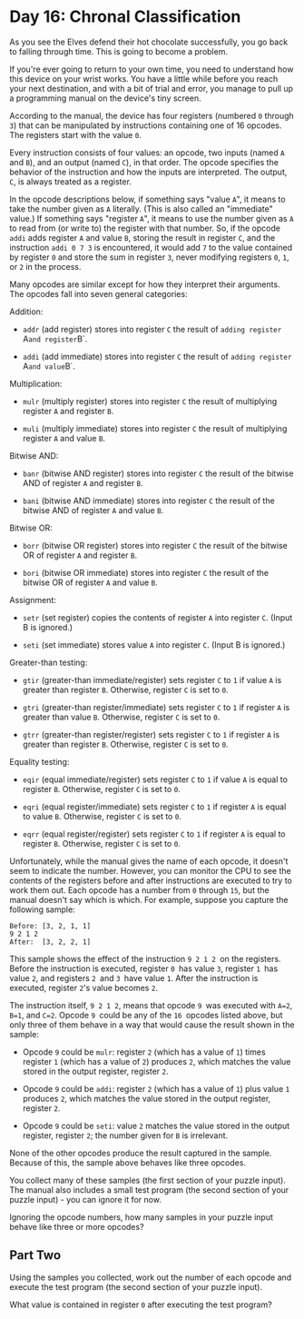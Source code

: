 # Day 16: Chronal Classification

As you see the Elves defend their hot chocolate successfully, you go back to
falling through time. This is going to become a problem.

If you're ever going to return to your own time, you need to understand how this
device on your wrist works. You have a little while before you reach your next
destination, and with a bit of trial and error, you manage to pull up a
programming manual on the device's tiny screen.

According to the manual, the device has four registers (numbered `0` through
`3`) that can be manipulated by instructions containing one of 16 opcodes. The
registers start with the value `0`.

Every instruction consists of four values: an opcode, two inputs (named `A` and
`B`), and an output (named `C`), in that order. The opcode specifies the
behavior of the instruction and how the inputs are interpreted. The output, `C`,
is always treated as a register.

In the opcode descriptions below, if something says "value `A`", it means to
take the number given as `A` literally. (This is also called an "immediate"
value.) If something says "register `A`", it means to use the number given as
`A` to read from (or write to) the register with that number. So, if the opcode
`addi` adds register `A` and value `B`, storing the result in register `C`, and
the instruction `addi 0 7 3` is encountered, it would add `7` to the value
contained by register `0` and store the sum in register `3`, never modifying
registers `0`, `1`, or `2` in the process.

Many opcodes are similar except for how they interpret their arguments. The
opcodes fall into seven general categories:

Addition:

- `addr` (add register) stores into register `C` the result of `adding register
  `A` and register `B`.

- `addi` (add immediate) stores into register `C` the result of `adding register
  `A` and value `B`.

Multiplication:

- `mulr` (multiply register) stores into register `C` the result of multiplying
  register `A` and register `B`.

- `muli` (multiply immediate) stores into register `C` the result of multiplying
  register `A` and value `B`.

Bitwise AND:

- `banr` (bitwise AND register) stores into register `C` the result of the
  bitwise AND of register `A` and register `B`.

- `bani` (bitwise AND immediate) stores into register `C` the result of the
  bitwise AND of register `A` and value `B`.

Bitwise OR:

- `borr` (bitwise OR register) stores into register `C` the result of the
  bitwise OR of register `A` and register `B`.

- `bori` (bitwise OR immediate) stores into register `C` the result of the
  bitwise OR of register `A` and value `B`.

Assignment:

- `setr` (set register) copies the contents of register `A` into register `C`.
  (Input B is ignored.)

- `seti` (set immediate) stores value `A` into register `C`. (Input B is
  ignored.)

Greater-than testing:

- `gtir` (greater-than immediate/register) sets register `C` to `1` if value `A`
  is greater than register `B`. Otherwise, register `C` is set to `0`.

- `gtri` (greater-than register/immediate) sets register `C` to `1` if register
  `A` is greater than value `B`. Otherwise, register `C` is set to `0`.

- `gtrr` (greater-than register/register) sets register `C` to `1` if register
  `A` is greater than register `B`. Otherwise, register `C` is set to `0`.

Equality testing:

- `eqir` (equal immediate/register) sets register `C` to `1` if value `A` is
  equal to register `B`. Otherwise, register `C` is set to `0`.

- `eqri` (equal register/immediate) sets register `C` to `1` if register `A` is
  equal to value `B`. Otherwise, register `C` is set to `0`.

- `eqrr` (equal register/register) sets register `C` to `1` if register `A` is
  equal to register `B`. Otherwise, register `C` is set to `0`.

Unfortunately, while the manual gives the name of each opcode, it doesn't seem
to indicate the number. However, you can monitor the CPU to see the contents of
the registers before and after instructions are executed to try to work them
out. Each opcode has a number from `0` through `15`, but the manual doesn't say
which is which. For example, suppose you capture the following sample:

    Before: [3, 2, 1, 1]
    9 2 1 2
    After:  [3, 2, 2, 1]

This sample shows the effect of the instruction `9 2 1 2 `on the registers.
Before the instruction is executed, register `0 `has value `3`, register `1 `has
value `2`, and registers `2 `and `3 `have value `1`. After the instruction is
executed, register `2`'s value becomes `2`.

The instruction itself, `9 2 1 2`, means that opcode `9 `was executed with
`A=2`, `B=1`, and `C=2`. Opcode `9 `could be any of the `16 `opcodes listed
above, but only three of them behave in a way that would cause the result shown
in the sample:

- Opcode `9` could be `mulr`: register `2` (which has a value of `1`) times
  register `1` (which has a value of `2`) produces `2`, which matches the value
  stored in the output register, register `2`.

- Opcode `9` could be `addi`: register `2` (which has a value of `1`) plus value
  `1` produces `2`, which matches the value stored in the output register,
  register `2`.

- Opcode `9` could be `seti`: value `2` matches the value stored in the output
  register, register `2`; the number given for `B` is irrelevant.

None of the other opcodes produce the result captured in the sample. Because of
this, the sample above behaves like three opcodes.

You collect many of these samples (the first section of your puzzle input). The
manual also includes a small test program (the second section of your puzzle
input) - you can ignore it for now.

Ignoring the opcode numbers, how many samples in your puzzle input behave like
three or more opcodes?

## Part Two

Using the samples you collected, work out the number of each opcode and execute
the test program (the second section of your puzzle input).

What value is contained in register `0` after executing the test program?
